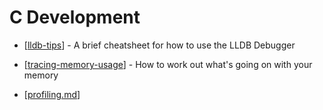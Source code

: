 # C Development

* [[lldb-tips]] - A brief cheatsheet for how to use the LLDB Debugger

* [[tracing-memory-usage]] - How to work out what's going on with your memory

* [[profiling.md]]


[//begin]: # "Autogenerated link references for markdown compatibility"
[lldb-tips]: lldb-tips "Lldb Tips"
[tracing-memory-usage]: tracing-memory-usage "Tracing Memory Usage"
[profiling.md]: profiling "Profiling"
[//end]: # "Autogenerated link references"
